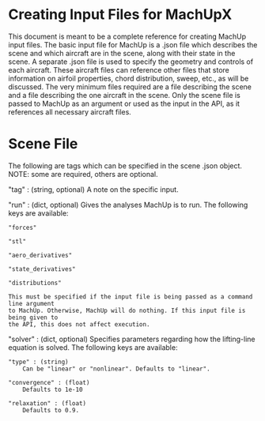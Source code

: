 # Creating Input Files for MachUpX
This document is meant to be a complete reference for creating MachUp input files.
The basic input file for MachUp is a .json file which describes the scene and which
aircraft are in the scene, along with their state in the scene. A separate .json
file is used to specify the geometry and controls of each aircraft. These aircraft
files can reference other files that store information on airfoil properties, chord
distribution, sweep, etc., as will be discussed. The very minimum files required are
a file describing the scene and a file describing the one aircraft in the scene. 
Only the scene file is passed to MachUp as an argument or used as the input in the
API, as it references all necessary aircraft files.

# Scene File
The following are tags which can be specified in the scene .json object. NOTE: some
are required, others are optional.

"tag" : (string, optional)
    A note on the specific input.

"run" : (dict, optional)
    Gives the analyses MachUp is to run. The following keys are available:

    "forces"

    "stl"

    "aero_derivatives"

    "state_derivatives"

    "distributions"
    
    This must be specified if the input file is being passed as a command line argument
    to MachUp. Otherwise, MachUp will do nothing. If this input file is being given to
    the API, this does not affect execution.

"solver" : (dict, optional)
    Specifies parameters regarding how the lifting-line equation is solved. The following
    keys are available:

    "type" : (string)
        Can be "linear" or "nonlinear". Defaults to "linear".

    "convergence" : (float)
        Defaults to 1e-10

    "relaxation" : (float)
        Defaults to 0.9.